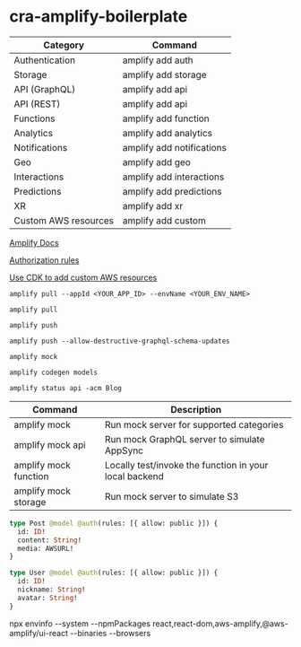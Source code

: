# cra-amplify-boilerplate

| Category             | Command                   |
| -------------------- | ------------------------- |
| Authentication       | amplify add auth          |
| Storage              | amplify add storage       |
| API (GraphQL)        | amplify add api           |
| API (REST)           | amplify add api           |
| Functions            | amplify add function      |
| Analytics            | amplify add analytics     |
| Notifications        | amplify add notifications |
| Geo                  | amplify add geo           |
| Interactions         | amplify add interactions  |
| Predictions          | amplify add predictions   |
| XR                   | amplify add xr            |
| Custom AWS resources | amplify add custom        |

[Amplify Docs](https://docs.amplify.aws/)

[Authorization rules](https://docs.amplify.aws/cli/graphql/authorization-rules/)

[Use CDK to add custom AWS resources](https://docs.amplify.aws/cli/custom/cdk/)

```
amplify pull --appId <YOUR_APP_ID> --envName <YOUR_ENV_NAME>
```

```
amplify pull
```

```
amplify push
```

```
amplify push --allow-destructive-graphql-schema-updates
```

```
amplify mock
```

```
amplify codegen models
```

```
amplify status api -acm Blog
```

| Command               | Description                                            |
| --------------------- | ------------------------------------------------------ |
| amplify mock          | Run mock server for supported categories               |
| amplify mock api      | Run mock GraphQL server to simulate AppSync            |
| amplify mock function | Locally test/invoke the function in your local backend |
| amplify mock storage  | Run mock server to simulate S3                         |

```graphql
type Post @model @auth(rules: [{ allow: public }]) {
  id: ID!
  content: String!
  media: AWSURL!
}

type User @model @auth(rules: [{ allow: public }]) {
  id: ID!
  nickname: String!
  avatar: String!
}
```

npx envinfo --system --npmPackages react,react-dom,aws-amplify,@aws-amplify/ui-react --binaries --browsers

